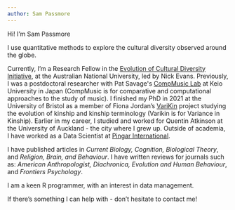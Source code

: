 ```yaml
---
author: Sam Passmore
---
```


Hi! I’m Sam Passmore

I use quantitative methods to explore the cultural diversity observed around the globe.

Currently, I’m a Research Fellow in the [Evolution of Cultural Diversity Initiative](https://evolutionofculturaldiversity.anu.edu.au/), at the Australian National University, led by Nick Evans. Previously, I was a postdoctoral researcher with Pat Savage's [CompMusic Lab](https://sites.google.com/view/comp-music-lab/home) at Keio University in Japan (CompMusic is for comparative and computational approaches to the study of music). I finished my PhD in 2021 at the University of Bristol as a member of Fiona Jordan’s [VariKin](https://excd.org/research-activities/#varikin) project studying the evolution of kinship and kinship terminology (Varikin is for Variance in Kinship). Earlier in my career, I studied and worked for Quentin Atkinson at the University of Auckland - the city where I grew up. Outside of academia, I have worked as a Data Scientist at [Pingar International](https://www.pingar.com/).

I have published articles in _Current Biology, Cognition, Biological Theory_, and _Religion, Brain, and Behaviour_. I have written reviews for journals such as: _American Anthropologist, Diachronica, Evolution and Human Behaviour_, and _Frontiers Psychology_. 

I am a keen R programmer, with an interest in data management. 

If there’s something I can help with - don’t hesitate to contact me!

<!--
This file is left intentionally empty by default to be backward compatible with initial theme setup.

Although the theme has advanced a little bit and it now allows to specify the content on the main page (even if the list of posts/articles is not intended).
This can be:
- with the list of posts/articles (default: `mainSections = ["post"]) or
- without the list of posts/articles (by setting `mainSections = [""]`)

Markdown supported, ie:

```
# Welcome

- Hugo :rocket:
- Hugo theme :rocket:

Don't forget to check the README.md file!
```

-->
